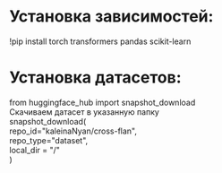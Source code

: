 # Установка зависимостей:
!pip install torch transformers pandas scikit-learn<br>

# Установка датасетов:
from huggingface_hub import snapshot_download<br>
Скачиваем датасет в указанную папку<br>
snapshot_download(<br>
    repo_id="kaleinaNyan/cross-flan",<br>
    repo_type="dataset",<br>
    local_dir = "/"<br>
)
